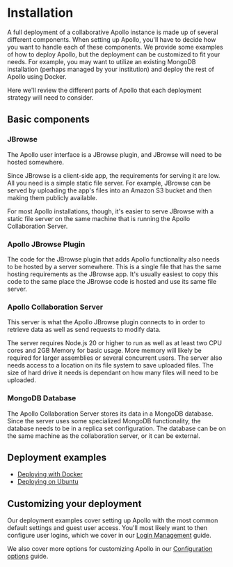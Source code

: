 # Installation

A full deployment of a collaborative Apollo instance is made up of several
different components. When setting up Apollo, you'll have to decide how you want
to handle each of these components. We provide some examples of how to deploy
Apollo, but the deployment can be customized to fit your needs. For example, you
may want to utilize an existing MongoDB installation (perhaps managed by your
institution) and deploy the rest of Apollo using Docker.

Here we'll review the different parts of Apollo that each deployment strategy
will need to consider.

## Basic components

### JBrowse

The Apollo user interface is a JBrowse plugin, and JBrowse will need to be
hosted somewhere.

Since JBrowse is a client-side app, the requirements for serving it are low. All
you need is a simple static file server. For example, JBrowse can be served by
uploading the app's files into an Amazon S3 bucket and then making them publicly
available.

For most Apollo installations, though, it's easier to serve JBrowse with a
static file server on the same machine that is running the Apollo Collaboration
Server.

### Apollo JBrowse Plugin

The code for the JBrowse plugin that adds Apollo functionality also needs to be
hosted by a server somewhere. This is a single file that has the same hosting
requirements as the JBrowse app. It's usually easiest to copy this code to the
same place the JBrowse code is hosted and use its same file server.

### Apollo Collaboration Server

This server is what the Apollo JBrowse plugin connects to in order to retrieve
data as well as send requests to modify data.

The server requires Node.js 20 or higher to run as well as at least two CPU
cores and 2GB Memory for basic usage. More memory will likely be required for
larger assemblies or several concurrent users. The server also needs access to a
location on its file system to save uploaded files. The size of hard drive it
needs is dependant on how many files will need to be uploaded.

### MongoDB Database

The Apollo Collaboration Server stores its data in a MongoDB database. Since the
server uses some specialized MongoDB functionality, the database needs to be in
a replica set configuration. The database can be on the same machine as the
collaboration server, or it can be external.

## Deployment examples

- [Deploying with Docker](../installation/examples/docker-compose)
- [Deploying on Ubuntu](../installation/examples/ubuntu-server)

## Customizing your deployment

Our deployment examples cover setting up Apollo with the most common default
settings and guest user access. You'll most likely want to then configure user
logins, which we cover in our [Login Management](login-management) guide.

We also cover more options for customizing Apollo in our
[Configuration options](../category/customization) guide.

